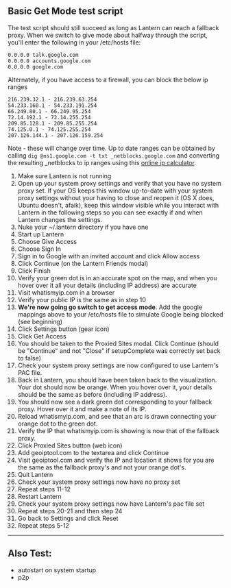 ## Basic Get Mode test script

The test script should still succeed as long as Lantern can reach a fallback proxy. When we switch to give mode about halfway through the script, you'll enter the following in your /etc/hosts file:

```
0.0.0.0 talk.google.com
0.0.0.0 accounts.google.com
0.0.0.0 google.com
```

Alternately, if you have access to a firewall, you can block the below ip ranges

```
216.239.32.1 - 216.239.63.254
54.233.160.1 - 54.233.191.254
66.249.80.1 - 66.249.95.254
72.14.192.1 - 72.14.255.254
209.85.128.1 - 209.85.255.254
74.125.0.1 - 74.125.255.254
207.126.144.1 - 207.126.159.254
```

Note - these will change over time.  Up to date ranges can be obtained by calling `dig @ns1.google.com -t txt _netblocks.google.com` and converting the resulting _netblocks to ip ranges using this [online ip calculator](http://jodies.de/ipcalc).

1. Make sure Lantern is not running
1. Open up your system proxy settings and verify that you have no system proxy set. If your OS keeps this window up-to-date with your system proxy settings without your having to close and reopen it (OS X does, Ubuntu doesn't, afaik), keep this window visible while you interact with Lantern in the following steps so you can see exactly if and when Lantern changes the settings.
1. Nuke your ~/.lantern directory if you have one
1. Start up Lantern
1. Choose Give Access
1. Choose Sign In
1. Sign in to Google with an invited account and click Allow access
1. Click Continue (on the Lantern Friends modal)
1. Click Finish
1. Verify your green dot is in an accurate spot on the map, and when you hover over it all your details (including IP address) are accurate
1. Visit whatismyip.com in a browser
1. Verify your public IP is the same as in step 10
1. **We're now going go switch to get access mode**. Add the google mappings above to your /etc/hosts file to simulate Google being blocked (see beginning)
1. Click Settings button (gear icon)
1. Click Get Access
1. You should be taken to the Proxied Sites modal. Click Continue (should be "Continue" and not "Close" if setupComplete was correctly set back to false)
1. Check your system proxy settings are now configured to use Lantern's PAC file.
1. Back in Lantern, you should have been taken back to the visualization. Your dot should now be orange. When you hover over it, your details should be the same as before (including IP address).
1. You should now see a dark green dot corresponding to your fallback proxy. Hover over it and make a note of its IP.
1. Reload whatismyip.com, and see that an arc is drawn connecting your orange dot to the green dot.
1. Verify the IP that whatismyip.com is showing is now that of the fallback proxy.
1. Click Proxied Sites button (web icon)
1. Add geoiptool.com to the textarea and click Continue
1. Visit geoiptool.com and verify the IP and location it shows for you are the same as the fallback proxy's and not your orange dot's.
1. Quit Lantern
1. Check your system proxy settings now have no proxy set
1. Repeat steps 11-12
1. Restart Lantern
1. Check your system proxy settings now have Lantern's pac file set
1. Repeat steps 20-21 and then step 24
1. Go back to Settings and click Reset
1. Repeat steps 5-12


---------

## Also Test:
- autostart on system startup
- p2p